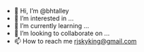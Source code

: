 - 👋 Hi, I’m @bhtalley
- 👀 I’m interested in ...
- 🌱 I’m currently learning ...
- 💞️ I’m looking to collaborate on ...
- 📫 How to reach me rjskyking@gmail.com

<!---
bhtalley/bhtalley is a ✨ special ✨ repository because its `README.md` (this file) appears on your GitHub profile.
You can click the Preview link to take a look at your changes.
--->
